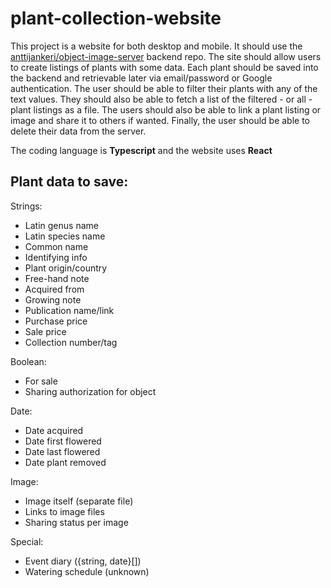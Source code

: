 # plant-collection-website

This project is a website for both desktop and mobile. It should use the [anttijankeri/object-image-server](https://github.com/anttijankeri/object-image-server) backend repo. The site should allow users to create listings of plants with some data. Each plant should be saved into the backend and retrievable later via email/password or Google authentication. The user should be able to filter their plants with any of the text values. They should also be able to fetch a list of the filtered - or all - plant listings as a file. The users should also be able to link a plant listing or image and share it to others if wanted. Finally, the user should be able to delete their data from the server.

The coding language is **Typescript** and the website uses **React**

## Plant data to save:

Strings:

- Latin genus name
- Latin species name
- Common name
- Identifying info
- Plant origin/country
- Free-hand note
- Acquired from
- Growing note
- Publication name/link
- Purchase price
- Sale price
- Collection number/tag

Boolean:

- For sale
- Sharing authorization for object

Date:

- Date acquired
- Date first flowered
- Date last flowered
- Date plant removed

Image:

- Image itself (separate file)
- Links to image files
- Sharing status per image

Special:

- Event diary ({string, date}[])
- Watering schedule (unknown)
